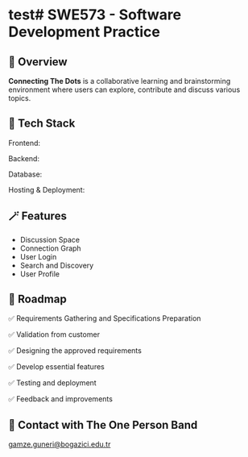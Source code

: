 
# test# SWE573 - Software Development Practice

## 📌 Overview
**Connecting The Dots** is a collaborative learning and brainstorming environment where users can explore, contribute and discuss various topics. 

## 💾 Tech Stack
Frontend:

Backend: 

Database:

Hosting & Deployment:

## 🪄 Features
- Discussion Space
- Connection Graph
- User Login
- Search and Discovery
- User Profile

## 🚗 Roadmap
✅ Requirements Gathering and Specifications Preparation

✅ Validation from customer

✅ Designing the approved requirements

✅ Develop essential features

✅ Testing and deployment

✅ Feedback and improvements

## 📩 Contact with The One Person Band
gamze.guneri@bogazici.edu.tr


